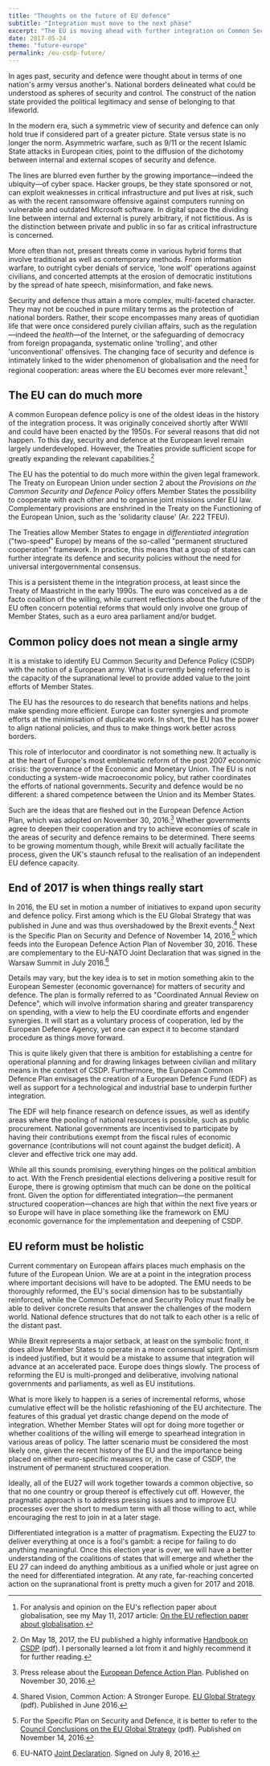 ```yaml
---
title: "Thoughts on the future of EU defence"
subtitle: "Integration must move to the next phase"
excerpt: "The EU is moving ahead with further integration on Common Security and Defence Policy. Much remains to be done in 2017 and beyond."
date: 2017-05-24
theme: "future-europe"
permalink: /eu-csdp-future/
---
```

In ages past, security and defence were thought about in terms of one nation's army versus another's. National borders delineated what could be understood as spheres of security and control. The construct of the nation state provided the political legitimacy and sense of belonging to that lifeworld.

In the modern era, such a symmetric view of security and defence can only hold true if considered part of a greater picture. State versus state is no longer the norm. Asymmetric warfare, such as 9/11 or the recent Islamic State attacks in European cities, point to the diffusion of the dichotomy between internal and external scopes of security and defence.

The lines are blurred even further by the growing importance—indeed the ubiquity—of cyber space. Hacker groups, be they state sponsored or not, can exploit weaknesses in critical infrastructure and put lives at risk, such as with the recent ransomware offensive against computers running on vulnerable and outdated Microsoft software. In digital space the dividing line between internal and external is purely arbitrary, if not fictitious. As is the distinction between private and public in so far as critical infrastructure is concerned.

More often than not, present threats come in various hybrid forms that involve traditional as well as contemporary methods. From information warfare, to outright cyber denials of service, 'lone wolf' operations against civilians, and concerted attempts at the erosion of democratic institutions by the spread of hate speech, misinformation, and fake news.

Security and defence thus attain a more complex, multi-faceted character. They may not be couched in pure military terms as the protection of national borders. Rather, their scope encompasses many areas of quotidian life that were once considered purely civilian affairs, such as the regulation—indeed the *health*—of the Internet, or the safeguarding of democracy from foreign propaganda, systematic online 'trolling', and other 'unconventional' offensives. The changing face of security and defence is intimately linked to the wider phenomenon of globalisation and the need for regional cooperation: areas where the EU becomes ever more relevant.[^EUGlobalisationReflectionPaper]

## The EU can do much more

A common European defence policy is one of the oldest ideas in the history of the integration process. It was originally conceived shortly after WWII and could have been enacted by the 1950s. For several reasons that did not happen. To this day, security and defence at the European level remain largely underdeveloped. However, the Treaties provide sufficient scope for greatly expanding the relevant capabilities.[^EUCSDPBook]

The EU has the potential to do much more within the given legal framework. The Treaty on European Union under section 2 about the *Provisions on the Common Security and Defence Policy* offers Member States the possibility to cooperate with each other and to organise joint missions under EU law. Complementary provisions are enshrined in the Treaty on the Functioning of the European Union, such as the 'solidarity clause' (Ar. 222 TFEU).

The Treaties allow Member States to engage in *differentiated integration* ("two-speed" Europe) by means of the so-called "permanent structured cooperation" framework. In practice, this means that a group of states can further integrate its defence and security policies without the need for universal intergovernmental consensus.

This is a persistent theme in the integration process, at least since the Treaty of Maastricht in the early 1990s. The euro was conceived as a de facto coalition of the willing, while current reflections about the future of the EU often concern potential reforms that would only involve one group of Member States, such as a euro area parliament and/or budget.

## Common policy does not mean a single army

It is a mistake to identify EU Common Security and Defence Policy (CSDP) with the notion of a European army. What is currently being referred to is the capacity of the supranational level to provide added value to the joint efforts of Member States.

The EU has the resources to do research that benefits nations and helps make spending more efficient. Europe can foster synergies and promote efforts at the minimisation of duplicate work. In short, the EU has the power to align national policies, and thus to make things work better across borders.

This role of interlocutor and coordinator is not something new. It actually is at the heart of Europe's most emblematic reform of the post 2007 economic crisis: the governance of the Economic and Monetary Union. The EU is not conducting a system-wide macroeconomic policy, but rather coordinates the efforts of national governments. Security and defence would be no different: a shared competence between the Union and its Member States.

Such are the ideas that are fleshed out in the European Defence Action Plan, which was adopted on November 30, 2016.[^EDAP] Whether governments agree to deepen their cooperation and try to achieve economies of scale in the areas of security and defence remains to be determined. There seems to be growing momentum though, while Brexit will actually facilitate the process, given the UK's staunch refusal to the realisation of an independent EU defence capacity.

## End of 2017 is when things really start

In 2016, the EU set in motion a number of initiatives to expand upon security and defence policy. First among which is the EU Global Strategy that was published in June and was thus overshadowed by the Brexit events.[^EUGlobalStrat] Next is the Specific Plan on Security and Defence of November 14, 2016,[^SPSD] which feeds into the European Defence Action Plan of November 30, 2016. These are complementary to the EU-NATO Joint Declaration that was signed in the Warsaw Summit in July 2016.[^EUNATO]

Details may vary, but the key idea is to set in motion something akin to the European Semester (economic governance) for matters of security and defence. The plan is formally referred to as "Coordinated Annual Review on Defence", which will involve information sharing and greater transparency on spending, with a view to help the EU coordinate efforts and engender synergies. It will start as a voluntary process of cooperation, led by the European Defence Agency, yet one can expect it to become standard procedure as things move forward.

This is quite likely given that there is ambition for establishing a centre for operational planning and for drawing linkages between civilian and military means in the context of CSDP. Furthermore, the European Common Defence Plan envisages the creation of a European Defence Fund (EDF) as well as support for a technological and industrial base to underpin further integration.

The EDF will help finance research on defence issues, as well as identify areas where the pooling of national resources is possible, such as public procurement. National governments are incentivised to participate by having their contributions exempt from the fiscal rules of economic governance (contributions will not count against the budget deficit). A clever and effective trick one may add.

While all this sounds promising, everything hinges on the political ambition to act. With the French presidential elections delivering a positive result for Europe, there is growing optimism that much can be done on the political front. Given the option for differentiated integration—the permanent structured cooperation—chances are high that within the next five years or so Europe will have in place something like the framework on EMU economic governance for the implementation and deepening of CSDP.

## EU reform must be holistic

Current commentary on European affairs places much emphasis on the future of the European Union. We are at a point in the integration process where important decisions will have to be adopted. The EMU needs to be thoroughly reformed, the EU's social dimension has to be substantially reinforced, while the Common Defence and Security Policy must finally be able to deliver concrete results that answer the challenges of the modern world. National defence structures that do not talk to each other is a relic of the distant past.

While Brexit represents a major setback, at least on the symbolic front, it does allow Member States to operate in a more consensual spirit. Optimism is indeed justified, but it would be a mistake to assume that integration will advance at an accelerated pace. Europe does things slowly. The process of reforming the EU is multi-pronged and deliberative, involving national governments and parliaments, as well as EU institutions.

What is more likely to happen is a series of incremental reforms, whose cumulative effect will be the holistic refashioning of the EU architecture. The features of this gradual yet drastic change depend on the mode of integration. Whether Member States will opt for doing more together or whether coalitions of the willing will emerge to spearhead integration in various areas of policy. The latter scenario must be considered the most likely one, given the recent history of the EU and the importance being placed on either euro-specific measures or, in the case of CSDP, the instrument of permanent structured cooperation.

Ideally, all of the EU27 will work together towards a common objective, so that no one country or group thereof is effectively cut off. However, the pragmatic approach is to address pressing issues and to improve EU processes over the short to medium term with all those willing to act, while encouraging the rest to join in at a later stage. 

Differentiated integration is a matter of pragmatism. Expecting the EU27 to deliver everything at once is a fool's gambit: a recipe for failing to do anything meaningful. Once this election year is over, we will have a better understanding of the coalitions of states that will emerge and whether the EU 27 can indeed do anything ambitious as a unified whole or just agree on the need for differentiated integration. At any rate, far-reaching concerted action on the supranational front is pretty much a given for 2017 and 2018.

[^EUGlobalisationReflectionPaper]: For analysis and opinion on the EU's reflection paper about globalisation, see my May 11, 2017 article: [On the EU reflection paper about globalisation](https://protesilaos.com/eu-reflection-paper-globalisation/).

[^EUCSDPBook]: On May 18, 2017, the EU published a highly informative [Handbook on CSDP](https://eeas.europa.eu/sites/eeas/files/handbook_on_csdp_-_3rd_edition_-_jochen_rehrl_federica_mogherini.pdf) (pdf). I personally learned a lot from it and highly recommend it for further reading.

[^EDAP]: Press release about the [European Defence Action Plan](http://europa.eu/rapid/press-release_IP-16-4088_en.htm). Published on November 30, 2016.

[^EUGlobalStrat]: Shared Vision, Common Action: A Stronger Europe. [EU Global Strategy](https://europa.eu/globalstrategy/sites/globalstrategy/files/regions/files/eugs_review_web.pdf) (pdf). Published in June 2016.

[^SPSD]: For the Specific Plan on Security and Defence, it is better to refer to the [Council Conclusions on the EU Global Strategy](http://data.consilium.europa.eu/doc/document/ST-14149-2016-INIT/en/pdf) (pdf). Published on November 14, 2016.

[^EUNATO]: EU-NATO [Joint Declaration](http://www.nato.int/cps/en/natohq/official_texts_133163.htm). Signed on July 8, 2016.
